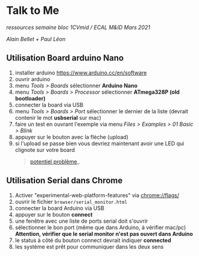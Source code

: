 # Talk to Me

_ressources semaine bloc 1CVmid / ECAL M&ID Mars 2021_

_Alain Bellet + Paul Lëon_

## Utilisation Board arduino Nano

1. installer arduino https://www.arduino.cc/en/software
2. ouvrir arduino
3. menu _Tools > Boards_ sélectionner **Arduino Nano**
4. menu _Tools > Boards > Processor_ sélectionner **ATmega328P (old bootloader)**
5. connecter la board via USB
6. menu _Tools > Boards > Port_ sélectionner le dernier de la liste (devrait contenir le mot **usbserial** sur mac)
7. faire un test en ouvrant l'exemple via menu _Files > Examples > 01 Basic > Blink_
8. appuyer sur le bouton avec la flèche (upload)
9. si l'upload se passe bien vous devriez maintenant avoir une LED qui clignote sur votre board
   > [potentiel problème](https://github.com/ecal-mid/talk-to-me/blob/main/Exemples/arduino/README.md)\_

## Utilisation Serial dans Chrome

1. Activer "experimental-web-platform-features" via [chrome://flags/](chrome://flags/)
2. ouvrir le fichier `browser/serial_monitor.html`
3. connecter la board Arduino via USB
4. appuyer sur le bouton **connect**
5. une fenêtre avec une liste de ports serial doit s'ouvrir
6. sélectionner le bon port (même que dans Arduino, à vérifier mac/pc) **Attention, vérifier que le serial monitor n'est pas ouvert dans Arduino**
7. le status à côté du bouton connect devrait indiquer **connected**
8. les système est prêt pour communiquer dans les deux sens
